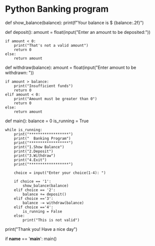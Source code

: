 # Python Banking program

def show_balance(balance):
    print(f"Your balance is $ {balance:.2f}")

def deposit():
    amount = float(input("Enter an amount to be deposited:"))

    if amount < 0:
        print("That's not a valid amount")
        return 0
    else:
        return amount    

def withdraw(balance):
    amount = float(input("Enter amount to be withdrawn: "))

    if amount > balance:
        print("Insufficient funds")
        return 0
    elif amount < 0:
        print("Amount must be greater than 0")
        return 0
    else:
        return amount        
def main():
    balance = 0
    is_running = True

    while is_running:
        print("******************")
        print("  Banking Program")
        print("******************")
        print("1.Show Balance")
        print("2.Deposit")
        print("3.Withdraw")
        print("4.Exit")
        print("******************")

        choice = input("Enter your choice(1-4): ")

        if choice == '1':
            show_balance(balance)
        elif choice == '2':
            balance += deposit()
        elif choice =='3':
            balance -= withdraw(balance)
        elif choice =='4':
            is_running = False
        else:
            print("This is not valid")

print("Thank you! Have a nice day")

if __name__ == '__main__':
    main()

 

